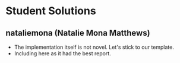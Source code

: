 # Student Solutions

## nataliemona (Natalie Mona Matthews)
- The implementation itself is not novel. Let's stick to our template.
- Including here as it had the best report.
